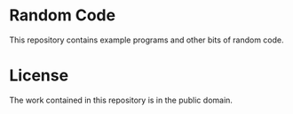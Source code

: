 # Random Code

This repository contains example programs and other bits of random code.


# License

The work contained in this repository is in the public domain.
